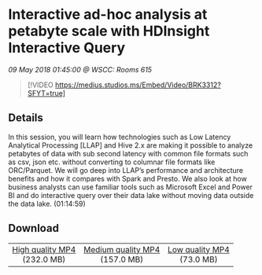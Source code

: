 # Interactive ad-hoc analysis at petabyte scale with HDInsight Interactive Query

*09 May 2018 01:45:00 @ WSCC: Rooms 615*

> [!VIDEO https://medius.studios.ms/Embed/Video/BRK3312?SFYT=true]

## Details

In this session, you will learn how technologies such as Low Latency Analytical Processing [LLAP] and Hive 2.x are making it possible to analyze petabytes of data with sub second latency with common file formats such as csv, json etc. without converting to columnar file formats like ORC/Parquet. We will go deep into LLAP’s performance and architecture benefits and how it compares with Spark and Presto. We also look at how business analysts can use familiar tools such as Microsoft Excel and Power BI and do interactive query over their data lake without moving data outside the data lake. (01:14:59)

## Download

||||
|:--:|:----:|:-:|
|[High quality MP4](https://sec.ch9.ms/ch9/cc01/e4ebf0c8-91a5-4dcd-a2d8-660c7bb1cc01/BRK3312_high.mp4)<br />(232.0 MB)|[Medium quality MP4](https://sec.ch9.ms/ch9/cc01/e4ebf0c8-91a5-4dcd-a2d8-660c7bb1cc01/BRK3312_mid.mp4)<br />(157.0 MB)|[Low quality MP4](https://sec.ch9.ms/ch9/cc01/e4ebf0c8-91a5-4dcd-a2d8-660c7bb1cc01/BRK3312.mp4)<br />(73.0 MB)|